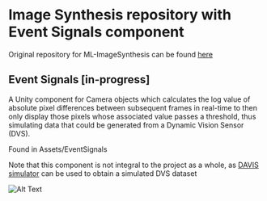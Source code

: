 # Image Synthesis repository with Event Signals component
Original repository for ML-ImageSynthesis can be found [here](https://bitbucket.org/Unity-Technologies/ml-imagesynthesis/src/master/)

## Event Signals [in-progress]
A Unity component for Camera objects which calculates the log value of absolute pixel differences between subsequent frames in real-time to then only display those pixels whose associated value passes a threshold, thus simulating data that could be generated from a Dynamic Vision Sensor (DVS).  

Found in Assets/EventSignals

Note that this component is not integral to the project as a whole, as [DAVIS simulator](https://github.com/uzh-rpg/rpg_davis_simulator) can be used to obtain a simulated DVS dataset

![Alt Text](https://media.giphy.com/media/J14JURlOBcTcQs51pp/giphy.gif)
